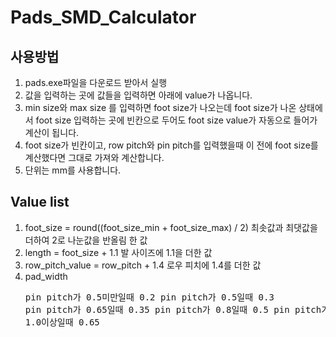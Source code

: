 # Pads_SMD_Calculator

## 사용방법

1. pads.exe파일을 다운로드 받아서 실행
2. 값을 입력하는 곳에 값들을 입력하면 아래에 value가 나옵니다.
3. min size와 max size 를 입력하면 foot size가 나오는데 foot size가 나온 상태에서 foot size 입력하는 곳에 빈칸으로 두어도 foot size value가 자동으로 들어가 계산이 됩니다.
4. foot size가 빈칸이고, row pitch와 pin pitch를 입력했을때 이 전에 foot size를 계산했다면 그대로 가져와 계산합니다.
5. 단위는 mm를 사용합니다.

## Value list
1. foot_size = round((foot_size_min + foot_size_max) / 2) 최솟값과 최댓값을 더하여 2로 나눈값을 반올림 한 값
2. length = foot_size + 1.1 발 사이즈에 1.1을 더한 값
3. row_pitch_value = row_pitch + 1.4 로우 피치에 1.4를 더한 값
4. pad_width<pre>pin pitch가 0.5미만일때 0.2
               pin pitch가 0.5일때 0.3
               pin pitch가 0.65일때 0.35
               pin pitch가 0.8일때 0.5
               pin pitch가 1.0이상일때 0.65</pre>
